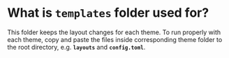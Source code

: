 # What is **`templates`** folder used for?

This folder keeps the layout changes for each theme. To run properly with each theme, copy and paste the files inside corresponding theme folder to the root directory, e.g. **`layouts`** and **`config.toml`**.